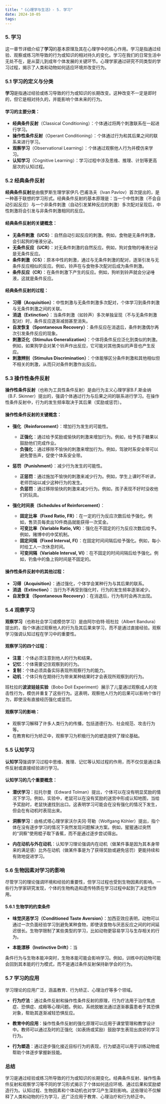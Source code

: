 ```yaml
---
title: "《心理学与生活》- 5. 学习"
date: 2024-10-05
tags: 
---
```

### 5. **学习**

这一章节详细介绍了**学习**的基本原理及其在心理学中的核心作用。学习是指通过经验、观察或练习所导致的行为或知识的相对持久的变化。学习在我们的日常生活中无处不在，是从婴儿到成年个体发展的关键环节。心理学家通过研究不同类型的学习过程，揭示了人类和动物如何适应环境并改变行为。

### 5.1 学习的定义与分类

**学习**是指通过经验或练习导致的行为或知识的长期改变。这种改变不一定是即时的，但它是相对持久的，并能影响个体未来的行为。

#### 学习的主要分类：
- **经典条件反射**（Classical Conditioning）：个体通过将两个刺激联系在一起进行学习。
- **操作性条件反射**（Operant Conditioning）：个体通过行为和其后果之间的联系来进行学习。
- **观察学习**（Observational Learning）：个体通过观察他人行为并模仿来学习。
- **认知学习**（Cognitive Learning）：学习过程中涉及思维、推理、计划等更高层次的认知过程。

### 5.2 经典条件反射

**经典条件反射**是由俄罗斯生理学家伊凡·巴甫洛夫（Ivan Pavlov）首次提出的，是一种基于联想的学习形式。经典条件反射的基本原理是：当一个中性刺激（不会自动引起反应）与一个非条件刺激（自动引发某种反应的刺激）多次配对呈现后，中性刺激将会引发与非条件刺激相同的反应。

#### 经典条件反射的关键概念：
- **无条件刺激（UCS）**：自然自动引起反应的刺激。例如，食物是无条件刺激，会引起狗的唾液分泌。
- **无条件反应（UCR）**：对无条件刺激的自然反应。例如，狗对食物的唾液分泌是无条件反应。
- **条件刺激（CS）**：原本中性的刺激，通过与无条件刺激的配对，逐渐引发与无条件反应相似的反应。例如，铃声在与食物多次配对后成为条件刺激。
- **条件反应（CR）**：在条件刺激下产生的反应。例如，狗听到铃声就会分泌唾液，这就是条件反应。

#### 经典条件反射的过程：
- **习得（Acquisition）**：中性刺激与无条件刺激多次配对，个体学习到条件刺激与无条件刺激之间的关联。
- **消退（Extinction）**：当条件刺激（如铃声）多次单独呈现（不与无条件刺激配对）时，条件反应逐渐减弱甚至消失。
- **自发恢复（Spontaneous Recovery）**：条件反应在消退后，条件刺激偶尔再次引发条件反应的现象。
- **刺激泛化（Stimulus Generalization）**：个体将条件反应泛化到类似的刺激。例如，如果狗学会对某个铃声作出反应，它可能对其他类似的声音也产生反应。
- **刺激辨别（Stimulus Discrimination）**：个体能够区分条件刺激和其他相似但不相关的刺激，从而只对条件刺激作出反应。

### 5.3 操作性条件反射

**操作性条件反射**（也称为工具性条件反射）是由行为主义心理学家B.F.斯金纳（B.F. Skinner）提出的，强调个体通过行为与后果之间的联系进行学习。在操作性条件反射中，行为的发生频率取决于其后果（奖励或惩罚）。

#### 操作性条件反射的关键概念：
- **强化（Reinforcement）**：增加行为发生的可能性。
  - **正强化**：通过给予奖励或愉快的刺激来增加行为。例如，给予孩子糖果以鼓励他们完成作业。
  - **负强化**：通过移除不愉快的刺激来增加行为。例如，驾驶时系安全带可以避免警告声，促使个体系安全带。
  
- **惩罚（Punishment）**：减少行为发生的可能性。
  - **正惩罚**：通过施加不愉快的刺激来减少行为。例如，学生上课时不听讲，老师罚站以减少这种行为的发生。
  - **负惩罚**：通过移除愉快的刺激来减少行为。例如，孩子表现不好时没收他们的玩具。
  
- **强化时间表（Schedules of Reinforcement）**：
  - **固定比率（Fixed Ratio, FR）**：在一定的行为反应次数后给予强化。例如，售货员每卖出10件商品就能获得一次奖金。
  - **可变比率（Variable Ratio, VR）**：强化在不固定的行为反应次数后给予。例如，赌博中的中奖机制。
  - **固定间隔（Fixed Interval, FI）**：在固定时间间隔后给予强化。例如，每小时给工人一次休息时间。
  - **可变间隔（Variable Interval, VI）**：在不固定的时间间隔后给予强化。例如，钓鱼中的鱼上钩时间是不固定的。

#### 操作性条件反射中的其他过程：
- **习得（Acquisition）**：通过强化，个体学会某种行为与其后果的联系。
- **消退（Extinction）**：当行为不再受到强化时，行为的发生频率逐渐减少。
- **自发恢复（Spontaneous Recovery）**：在消退后，行为有时会再次出现。

### 5.4 观察学习

**观察学习**（也称社会学习或模仿学习）是由阿尔伯特·班杜拉（Albert Bandura）提出的，指个体通过观察他人的行为及其后果来学习，而不是通过直接经验。观察学习强调认知过程在学习中的重要性。

#### 观察学习的四个过程：
- **注意**：个体必须注意到他人的行为和结果。
- **记忆**：个体需要记住观察到的行为。
- **复制**：个体必须具备实际表现所观察行为的能力。
- **动机**：个体只有在期待行为带来某种结果时才会表现所观察到的行为。

班杜拉的**波波娃娃实验**（Bobo Doll Experiment）展示了儿童通过观察成人的攻击性行为，模仿并重复了这些行为。这表明，观察他人行为的后果可以影响个体行为，即使没有直接经历强化或惩罚。

#### 观察学习的影响：
- 观察学习解释了许多人类行为的传播，包括道德行为、社会规范、攻击行为等。
- 在教育和行为矫正中，观察学习为积极行为的塑造提供了理论基础。

### 5.5 认知学习

**认知学习**强调学习过程中思维、推理、记忆等认知过程的作用，而不仅仅是通过条件反射或直接经验进行学习。

#### 认知学习的几个重要概念：
- **潜伏学习**：拉托尔曼（Edward Tolman）提出，个体可以在没有明显奖励的情况下学习。例如，实验中，老鼠可以在没有奖励的迷宫中形成认知地图，当给予奖励时，老鼠快速找到出口。这表明学习可能会在没有强化的情况下发生，但会在有动机时表现出来。
  
- **洞察学习**：由格式塔心理学家沃尔夫冈·苛勒（Wolfgang Köhler）提出，指个体在没有逐步学习的情况下突然发现问题解决方案。例如，猩猩通过突然的“洞察”使用棍子取下香蕉，而不是通过逐步尝试得出。

- **内在动机与外在动机**：认知学习理论强调内在动机（做某件事是因为其本身带来的满足感）比外在动机（做某件事是为了获得奖励或避免惩罚）更能持续和有效地促进学习。

### 5.6 生物因素对学习的影响

尽管学习的理论强调环境和经验的重要性，但学习过程也受到生物因素的影响。一些行为学家研究发现，个体的生物构造和遗传特质在学习过程中起到了决定性作用。

#### 5.6.1 生物学的约束条件
- **味觉厌恶学习（Conditioned Taste Aversion）**：加西亚效应表明，动物可以通过一次负面经验学习到避免某种食物，即使该食物与厌恶反应之间的时间延迟很长。生物学限制了某些类型的学习，比如动物更容易学习与生存相关的行为。

- **本能漂移（Instinctive Drift）**：当

条件行为与生物本能冲突时，生物本能可能会影响学习。例如，训练中的动物可能会回到其本能的行为模式，而不是通过条件反射保持新学会的行为。

### 5.7 学习的应用

学习理论的应用广泛，涵盖教育、行为矫正、心理治疗等多个领域。

- **行为疗法**：通过条件反射和操作性条件反射的原理，行为疗法用于治疗焦虑症、恐惧症、成瘾等心理问题。例如，系统脱敏法通过逐渐暴露患者于其恐惧对象，帮助其逐渐减轻恐惧反应。
  
- **教育中的应用**：操作性条件反射的强化原理可以应用于课堂管理和教学设计中。教师可以通过及时的正强化（如表扬或奖励）鼓励学生表现出良好的学习行为。

- **行为塑造**：通过逐步强化接近目标行为的表现，行为塑造可以用于训练动物或帮助个体逐步掌握新技能。

### 总结

学习是通过经验或练习所导致的行为或知识的长期变化。经典条件反射、操作性条件反射和观察学习等不同的学习形式揭示了个体如何适应环境、通过后果和奖励塑造行为。认知过程、生物因素和个体动机也对学习产生深刻影响。这些理论不仅解释了人类和动物的行为学习，还广泛应用于教育、心理治疗和行为矫正中。